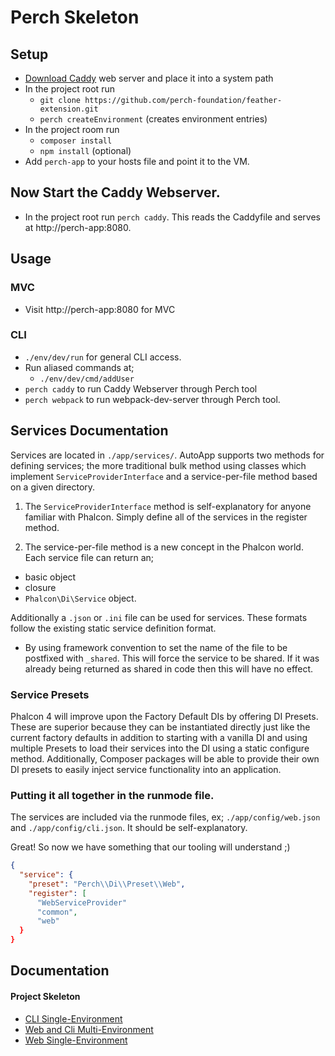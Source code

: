 # Perch Skeleton

## Setup

* [Download Caddy](https://caddyserver.com/download) web server and place it into a system path
* In the project root run
  * `git clone https://github.com/perch-foundation/feather-extension.git`
  * `perch createEnvironment` (creates environment entries)
* In the project room run
  * `composer install`
  * `npm install` (optional)
* Add `perch-app` to your hosts file and point it to the VM.

## Now Start the Caddy Webserver.
* In the project root run `perch caddy`.  This reads the Caddyfile and serves at http://perch-app:8080.

## Usage

### MVC
* Visit http://perch-app:8080 for MVC

### CLI
  * `./env/dev/run` for general CLI access.
  * Run aliased commands at;
    * `./env/dev/cmd/addUser`
  * `perch caddy` to run Caddy Webserver through Perch tool
  * `perch webpack` to run webpack-dev-server through Perch tool.

## Services Documentation

Services are located in `./app/services/`.  AutoApp supports two methods for defining services; the more traditional bulk method using classes which implement `ServiceProviderInterface` and a service-per-file method based on a given directory.

1) The `ServiceProviderInterface` method is self-explanatory for anyone familiar with Phalcon.  Simply define all of the services in the register method.

2) The service-per-file method is a new concept in the Phalcon world.  Each service file can return an;
  * basic object
  * closure
  * `Phalcon\Di\Service` object.

Additionally a `.json` or `.ini` file can be used for services.  These formats follow the existing static service definition format.

* By using framework convention to set the name of the file to be postfixed with `_shared`.  This will force the service to be shared.  If it was already being returned as shared in code then this will have no effect.

### Service Presets

Phalcon 4 will improve upon the Factory Default DIs by offering DI Presets.  These are superior because they can be instantiated directly just like the current factory defaults in addition to starting with a vanilla DI and using multiple Presets to load their services into the DI using a static configure method.  Additionally, Composer packages will be able to provide their own DI presets to easily inject service functionality into an application.

### Putting it all together in the runmode file.

The services are included via the runmode files, ex; `./app/config/web.json` and `./app/config/cli.json`.  It should be self-explanatory.

Great!  So now we have something that our tooling will understand ;)

```json
{
  "service": {
    "preset": "Perch\\Di\\Preset\\Web",
    "register": [
      "WebServiceProvider"
      "common",
      "web"
  }
}
```

## Documentation

#### Project Skeleton

* [CLI Single-Environment](https://github.com/perch-foundation/skeleton/blob/master/docs/dir_structure/cli_single_environment.md)
* [Web and Cli Multi-Environment](https://github.com/perch-foundation/skeleton/blob/master/docs/dir_structure/web_cli_multi_environment.md)
* [Web Single-Environment](https://github.com/perch-foundation/skeleton/blob/master/docs/dir_structure/web_single_environment.md)
